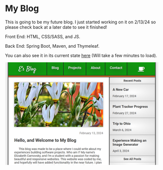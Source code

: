 # My Blog
This is going to be my future blog. I just started working on it on 2/13/24 so please check back at a later date to see it finished!

Front End: HTML, CSS/SASS, and JS.

Back End: Spring Boot, Maven, and Thymeleaf.

You can also see it in its current state [here](https://blog-4rqo.onrender.com) (Will take a few minutes to load).


![A screenshot of the blog](https://github.com/ecarnovsky/ecarnovsky/blob/main/images/Screenshot-2024-02-15-160635.png)
